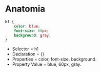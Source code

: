 # Anatomia 

```css
h1 {
    color: blue;
    font-size: 60px;
    background: gray;
}
```
* Selector = h1
* Declaration = {}
* Properties = color, font-size, background.
* Property Value = blue, 60px, gray.